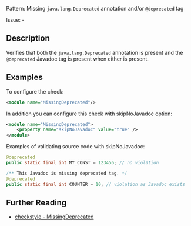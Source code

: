 Pattern: Missing `java.lang.Deprecated` annotation and/or `@deprecated` tag

Issue: -

## Description

Verifies that both the `java.lang.Deprecated` annotation is present and the `@deprecated` Javadoc tag is present when either is present.

## Examples

To configure the check:


```xml
<module name="MissingDeprecated"/>
```
        

In addition you can configure this check with skipNoJavadoc option: 


```xml
<module name="MissingDeprecated">
    <property name="skipNoJavadoc" value="true" />
</module>
```
        

Examples of validating source code with skipNoJavadoc:


```java
@deprecated
public static final int MY_CONST = 123456; // no violation
```

```java
/** This Javadoc is missing deprecated tag. */
@deprecated
public static final int COUNTER = 10; // violation as Javadoc exists
```

## Further Reading

* [checkstyle - MissingDeprecated](http://checkstyle.sourceforge.net/config_annotation.html#MissingDeprecated)
